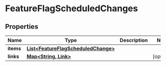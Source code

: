 

# FeatureFlagScheduledChanges


## Properties

Name | Type | Description | Notes
------------ | ------------- | ------------- | -------------
**items** | [**List&lt;FeatureFlagScheduledChange&gt;**](FeatureFlagScheduledChange.md) |  | 
**links** | [**Map&lt;String, Link&gt;**](Link.md) |  |  [optional]



